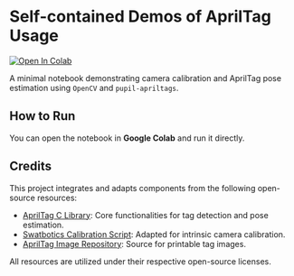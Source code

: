 # Self-contained Demos of AprilTag Usage
[![Open In Colab](https://colab.research.google.com/assets/colab-badge.svg)](https://colab.research.google.com/github/AccelerationConsortium/ac-training-lab/blob/apriltag_demo/src/ac_training_lab/apriltag_demo/apriltag_demo.ipynb)

A minimal notebook demonstrating camera calibration and AprilTag pose estimation using `OpenCV` and `pupil-apriltags`.


## How to Run

You can open the notebook in **Google Colab** and run it directly.

## Credits

This project integrates and adapts components from the following open-source resources:

- [AprilTag C Library](https://github.com/AprilRobotics/apriltag): Core functionalities for tag detection and pose estimation.
- [Swatbotics Calibration Script](https://github.com/swatbotics/apriltag/blob/master/python/calibrate_camera.py): Adapted for intrinsic camera calibration.
- [AprilTag Image Repository](https://github.com/AprilRobotics/apriltag-imgs): Source for printable tag images.

All resources are utilized under their respective open-source licenses.
